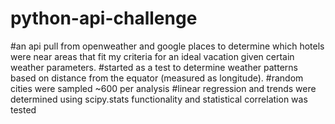# python-api-challenge
#an api pull from openweather and google places to determine which hotels were near areas that fit my criteria for an ideal vacation given certain weather parameters.
#started as a test to determine weather patterns based on distance from the equator (measured as longitude). 
#random cities were sampled ~600 per analysis
#linear regression and trends were determined using scipy.stats functionality and statistical correlation was tested
